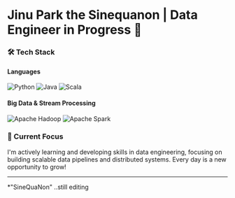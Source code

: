 # Jinu Park the Sinequanon | Data Engineer in Progress 🚀

### 🛠 Tech Stack

#### Languages
![Python](https://img.shields.io/badge/Python-black?style=flat&logo=python)
![Java](https://img.shields.io/badge/Java-black?style=flat&logo=oracle)
![Scala](https://img.shields.io/badge/Scala-black?style=flat&logo=scala)

#### Big Data & Stream Processing
![Apache Hadoop](https://img.shields.io/badge/Hadoop-black?style=flat&logo=apache%20hadoop)
![Apache Spark](https://img.shields.io/badge/Spark-black?style=flat&logo=apache%20spark)

### 🌱 Current Focus
I'm actively learning and developing skills in data engineering, focusing on building scalable data pipelines and distributed systems. Every day is a new opportunity to grow!

---
*"SineQuaNon" ..still editing
